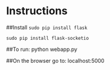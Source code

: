Instructions
============

##Install
`sudo pip install flask`

`sudo pip install flask-socketio`

##To run:
	python webapp.py

##On the browser go to:
	localhost:5000
